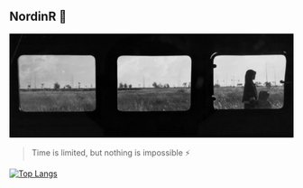 ## NordinR 📖


![](assets/20240404_144639_banner.png)

> Time is limited, but nothing is impossible ⚡️

[![Top Langs](https://github-readme-stats.vercel.app/api/top-langs/?username=nordinr&layout=compact&theme=vision-friendly-dark)](https://github.com/anuraghazra/github-readme-stats)

<!--
**nordinr/nordinr** is a ✨ _special_ ✨ repository because its `README.md` (this file) appears on your GitHub profile.

Here are some ideas to get you started:

- 🔭 I’m currently working on ...
- 🌱 I’m currently learning ...
- 👯 I’m looking to collaborate on ...
- 🤔 I’m looking for help with ...
- 💬 Ask me about ...
- 📫 How to reach me: ...
- 😄 Pronouns: ...
- ⚡ Fun fact: ...
-->

